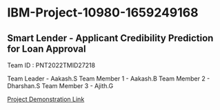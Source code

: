 # IBM-Project-10980-1659249168
## Smart Lender - Applicant Credibility Prediction for Loan Approval

Team ID : PNT2022TMID27218 

Team Leader - Aakash.S                                                                                                                                                Team Member 1 - Aakash.B                                                                                                                                              Team Member 2 - Dharshan.S                                                                                                                                            Team Member 3 - Ajith.G

[Project Demonstration Link](https://share.vidyard.com/watch/YCdzzsP2bEtobd1C6Htw5X)
